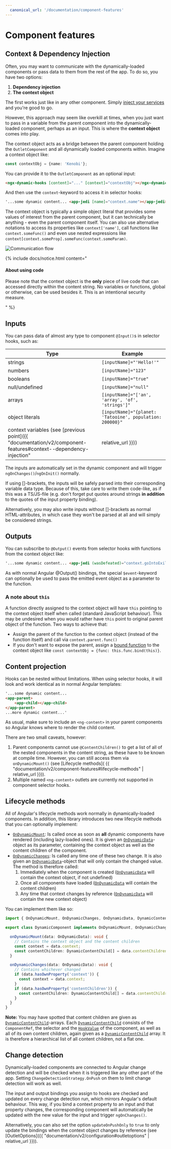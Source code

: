 ```yaml
---
  canonical_url: '/documentation/component-features'
---
```


# Component features

## Context & Dependency Injection

Often, you may want to communicate with the dynamically-loaded components or pass data to them from the rest of the app. To do so, you have two options:

1. **Dependency injection**
2. **The context object**

The first works just like in any other component. Simply <a href="https://angular.dev/guide/di/dependency-injection" target="_blank">inject your services</a> and you're good to go. 

However, this approach may seem like overkill at times, when you just want to pass in a variable from the parent component into the dynamically-loaded component, perhaps as an input. This is where the **context object** comes into play.

The context object acts as a bridge between the parent component holding the `OutletComponent` and all dynamically loaded components within. Imagine a context object like:

```ts
const contextObj = {name: 'Kenobi'};
```

You can provide it to the `OutletComponent` as an optional input:

```html
<ngx-dynamic-hooks [content]="..." [context]="contextObj"></ngx-dynamic-hooks>
```

And then use the `context`-keyword to access it in selector hooks:

```html
'...some dynamic content... <app-jedi [name]="context.name"></app-jedi> ...more dynamic content...'
```

The context object is typically a simple object literal that provides some values of interest from the parent component, but it can technically be anything - even the parent component itself. You can also use alternative notations to access its properties like `context['name']`, call functions like `context.someFunc()` and even use nested expressions like `context[context.someProp].someFunc(context.someParam)`.

![Communication flow](https://i.imgur.com/K63SQGU.jpg)

{% include docs/notice.html content="
  <h4>About using code</h4>
  <p>Please note that the context object is the <b>only</b> piece of live code that can accessed directly within the content string. No variables or functions, global or otherwise, can be used besides it. This is an intentional security measure.</p>
" %}

## Inputs

You can pass data of almost any type to component `@Input()`s in selector hooks, such as:

| Type | Example |
| --- | --- | 
| strings  | `[inputName]="'Hello!'"` |
| numbers | `[inputName]="123"` |
| booleans | `[inputName]="true"` |
| null/undefined | `[inputName]="null"` |
| arrays | `[inputName]="['an', 'array', 'of', 'strings']"` |
| object literals | `[inputName]="{planet: 'Tatooine', population: 200000}"` |
| context variables (see [previous point]({{ "documentation/v2/component-features#context--dependency-injection" | relative_url }})) | `[inputName]="context.someProp"` |

The inputs are automatically set in the dynamic component and will trigger `ngOnChanges()`/`ngOnInit()` normally.

If using []-brackets, the inputs will be safely parsed into their corresponding variable data type. Because of this, take care to write them code-like, as if this was a TS/JS-file (e.g. don't forget put quotes around strings **in addition** to the quotes of the input property binding).

Alternatively, you may also write inputs without []-brackets as normal HTML-attributes, in which case they won't be parsed at all and will simply be considered strings.

## Outputs

You can subscribe to `@Output()` events from selector hooks with functions from the context object like:

```html
'...some dynamic content... <app-jedi (wasDefeated)="context.goIntoExile($event)"></app-jedi> ...more dynamic content...'
```
As with normal Angular @Output() bindings, the special `$event`-keyword can optionally be used to pass the emitted event object as a parameter to the function.

### A note about `this`

A function directly assigned to the context object will have `this` pointing to the context object itself when called (standard JavaScript behaviour). This may be undesired when you would rather have `this` point to original parent object of the function. Two ways to achieve that: 

* Assign the parent of the function to the context object (instead of the function itself) and call via `context.parent.func()`
* If you don't want to expose the parent, assign a <a href="https://developer.mozilla.org/en-US/docs/Web/JavaScript/Reference/Global_Objects/Function/bind" target="_blank">bound function</a> to the context object like `const contextObj = {func: this.func.bind(this)}`.

## Content projection

Hooks can be nested without limitations. When using selector hooks, it will look and work identical as in normal Angular templates:
```html
'...some dynamic content... 
<app-parent>
    <app-child></app-child>
</app-parent>
...more dynamic content...'
```

As usual, make sure to include an `<ng-content>` in your parent components so Angular knows where to render the child content.

There are two small caveats, however: 
1. Parent components cannot use `@ContentChildren()` to get a list of all of the nested components in the content string, as these have to be known at compile time. However, you can still access them via `onDynamicMount()` (see [Lifecycle methods]( {{ "documentation/v2/component-features#lifecycle-methods" | relative_url }})). 
2. Multiple named `<ng-content>` outlets are currently not supported in component selector hooks. 

## Lifecycle methods

All of Angular's lifecycle methods work normally in dynamically-loaded components. In addition, this library introduces two new lifecycle methods that you can optionally implement: 

* <a href="https://github.com/angular-dynamic-hooks/ngx-dynamic-hooks/blob/9b31ba5872a057c33a5464f638ac234fd6144963/projects/ngx-dynamic-hooks/src/lib/interfacesPublic.ts#L166" target="_blank">`OnDynamicMount`</a>: Is called once as soon as **all** dynamic components have rendered (including lazy-loaded ones). It is given an <a href="https://github.com/angular-dynamic-hooks/ngx-dynamic-hooks/blob/9b31ba5872a057c33a5464f638ac234fd6144963/projects/ngx-dynamic-hooks/src/lib/interfacesPublic.ts#L189" target="_blank">`OnDynamicData`</a>-object as its parameter, containing the context object as well as the content children of the component.
* <a href="https://github.com/angular-dynamic-hooks/ngx-dynamic-hooks/blob/9b31ba5872a057c33a5464f638ac234fd6144963/projects/ngx-dynamic-hooks/src/lib/interfacesPublic.ts#L182" target="_blank">`OnDynamicChanges`</a>: Is called any time one of these two change. It is also given an <a href="https://github.com/angular-dynamic-hooks/ngx-dynamic-hooks/blob/9b31ba5872a057c33a5464f638ac234fd6144963/projects/ngx-dynamic-hooks/src/lib/interfacesPublic.ts#L189" target="_blank">`OnDynamicData`</a>-object that will only contain the changed value. The method is therefore called:
    1. Immediately when the component is created (<a href="https://github.com/angular-dynamic-hooks/ngx-dynamic-hooks/blob/9b31ba5872a057c33a5464f638ac234fd6144963/projects/ngx-dynamic-hooks/src/lib/interfacesPublic.ts#L189" target="_blank">`OnDynamicData`</a> will contain the context object, if not undefined)
    2. Once all components have loaded (<a href="https://github.com/angular-dynamic-hooks/ngx-dynamic-hooks/blob/9b31ba5872a057c33a5464f638ac234fd6144963/projects/ngx-dynamic-hooks/src/lib/interfacesPublic.ts#L189" target="_blank">`OnDynamicData`</a> will contain the content children)
    3. Any time that context changes by reference (<a href="https://github.com/angular-dynamic-hooks/ngx-dynamic-hooks/blob/9b31ba5872a057c33a5464f638ac234fd6144963/projects/ngx-dynamic-hooks/src/lib/interfacesPublic.ts#L189" target="_blank">`OnDynamicData`</a> will contain the new context object)

You can implement them like so:
```ts
import { OnDynamicMount, OnDynamicChanges, OnDynamicData, DynamicContentChild } from 'ngx-dynamic-hooks';

export class DynamicComponent implements OnDynamicMount, OnDynamicChanges {

  onDynamicMount(data: OnDynamicData): void {
    // Contains the context object and the content children
    const context = data.context;
    const contentChildren: DynamicContentChild[] = data.contentChildren;
  }

  onDynamicChanges(data: OnDynamicData): void {
    // Contains whichever changed
    if (data.hasOwnProperty('context')) {
      const context = data.context;
    }
    if (data.hasOwnProperty('contentChildren')) {
      const contentChildren: DynamicContentChild[] = data.contentChildren;
    }
  }
}
```

**Note:** You may have spotted that content children are given as <a href="https://github.com/angular-dynamic-hooks/ngx-dynamic-hooks/blob/9b31ba5872a057c33a5464f638ac234fd6144963/projects/ngx-dynamic-hooks/src/lib/interfacesPublic.ts#L197" target="_blank">`DynamicContentChild`</a>-arrays. Each <a href="https://github.com/angular-dynamic-hooks/ngx-dynamic-hooks/blob/9b31ba5872a057c33a5464f638ac234fd6144963/projects/ngx-dynamic-hooks/src/lib/interfacesPublic.ts#L197" target="_blank">`DynamicContentChild`</a> consists of the `ComponentRef`, the selector and the <a href="https://github.com/angular-dynamic-hooks/ngx-dynamic-hooks/blob/9b31ba5872a057c33a5464f638ac234fd6144963/projects/ngx-dynamic-hooks/src/lib/interfacesPublic.ts#L106" target="_blank">`HookValue`</a> of the component, as well as all of its own content children, again given as a <a href="https://github.com/angular-dynamic-hooks/ngx-dynamic-hooks/blob/9b31ba5872a057c33a5464f638ac234fd6144963/projects/ngx-dynamic-hooks/src/lib/interfacesPublic.ts#L197" target="_blank">`DynamicContentChild`</a> array. It is therefore a hierarchical list of all content children, not a flat one.

## Change detection

Dynamically-loaded components are connected to Angular change detection and will be checked when it is triggered like any other part of the app. Setting `ChangeDetectionStrategy.OnPush` on them to limit change detection will work as well. 

The input and output bindings you assign to hooks are checked and updated on every change detection run, which mirrors Angular's default behaviour. This way, if you bind a context property to an input and that property changes, the corresponding component will automatically be updated with the new value for the input and trigger `ngOnChanges()`.

Alternatively, you can also set the option `updateOnPushOnly` to `true` to only update the bindings when the context object changes by reference (see [OutletOptions]({{ "documentation/v2/configuration#outletoptions" | relative_url }})).